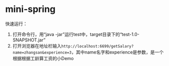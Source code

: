 # mini-spring


快速运行：
1. 打开命令行，用“java -jar”运行test中，target目录下的“test-1.0-SNAPSHOT.jar”
2. 打开浏览器在地址栏输入`http://localhost:6699/getSalary?name=zhangsan&experience=3`，其中name名字和experience是参数，是一个根据根据工龄算工资的小Demo
